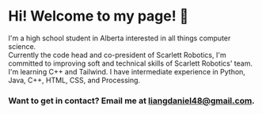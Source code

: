 # Hi! Welcome to my page! 👋
I'm a high school student in Alberta interested in all things computer science.  
Currently the code head and co-president of Scarlett Robotics, I'm committed to improving soft and technical skills of Scarlett Robotics' team.  
I'm learning C++ and Tailwind. I have intermediate experience in Python, Java, C++, HTML, CSS, and Processing.
### Want to get in contact? Email me at liangdaniel48@gmail.com.

<!---
someone2060/someone2060 is a ✨ special ✨ repository because its `README.md` (this file) appears on your GitHub profile.
You can click the Preview link to take a look at your changes.
--->
